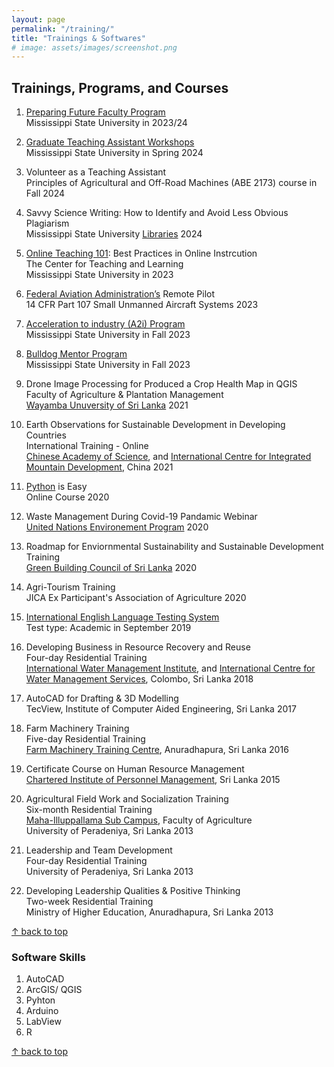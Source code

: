 ```yaml
---
layout: page
permalink: "/training/"
title: "Trainings & Softwares"
# image: assets/images/screenshot.png
---
```


## Trainings, Programs, and Courses

1. [Preparing Future Faculty Program](https://www.ctl.msstate.edu/communities-practice/preparing-future-faculty)<br>
Mississippi State University in 2023/24

1. [Graduate Teaching Assistant Workshops](https://www.grad.msstate.edu/funding-tuition/assistantships/grad-assistantship-teaching-workshop)<br>
Mississippi State University in Spring 2024

1. Volunteer as a Teaching Assistant<br>
Principles of Agricultural and Off-Road Machines (ABE 2173) course in Fall 2024

1. Savvy Science Writing: How to Identify and Avoid Less Obvious Plagiarism<br>
Mississippi State University [Libraries](https://www.library.msstate.edu/) 2024

1. [Online Teaching 101](https://www.ctl.msstate.edu/communities-practice/online-teaching-101): Best Practices in Online Instrcution<br>
The Center for Teaching and Learning<br>
Mississippi State University in 2023

1. [Federal Aviation Administration’s](https://www.faa.gov/) Remote Pilot<br>
14 CFR Part 107 Small Unmanned Aircraft Systems 2023

1. [Acceleration to industry (A2i) Program](https://www.grad.msstate.edu/students/graduate-student-development/a2i)<br>
Mississippi State University in Fall 2023

1. [Bulldog Mentor Program](https://www.career.msstate.edu/bulldog-mentor-program/)<br>
Mississippi State University in Fall 2023

1. Drone Image Processing for Produced a Crop Health Map in QGIS<br>
Faculty of Agriculture & Plantation Management<br>
[Wayamba Unuversity of Sri Lanka](https://www.wyb.ac.lk/) 2021

1. Earth Observations for Sustainable Development in Developing Countries<br>
International Training - Online<br>
[Chinese Academy of Science](https://english.cas.cn/), and [International Centre for Integrated Mountain Development](https://www.icimod.org/), China 2021

1. [Python](https://www.pirple.com/) is Easy<br>
Online Course 2020

1. Waste Management During Covid-19 Pandamic Webinar<br>
[United Nations Environement Program](https://www.unep.org/) 2020

1. Roadmap for Enviornmental Sustainability and Sustainable Development Training<br>
[Green Building Council of Sri Lanka](https://www.srilankagbc.org/) 2020

1. Agri-Tourism Training<br>
JICA Ex Participant's Association of Agriculture 2020

1. [International English Language Testing System](https://ielts.org/)<br>
Test type: Academic in September 2019

1. Developing Business in Resource Recovery and Reuse<br>
Four-day Residential Training<br>
[International Water Management Institute](https://www.iwmi.cgiar.org/), and [International Centre for Water Management Services](https://www.cewas.org/), Colombo, Sri Lanka 2018

1. AutoCAD for Drafting & 3D Modelling<br>
TecView, Institute of Computer Aided Engineering, Sri Lanka 2017

1. Farm Machinery Training<br>
Five-day Residential Training<br>
[Farm Machinery Training Centre](https://doa.gov.lk/etc-training-fmtc/), Anuradhapura, Sri Lanka 2016

1. Certificate Course on Human Resource Management<br>
[Chartered Institute of Personnel Management](https://www.cipmlk.org/), Sri Lanka 2015

1. Agricultural Field Work and Socialization Training<br>
Six-month Residential Training<br>
[Maha-Illuppallama Sub Campus](https://agri.pdn.ac.lk/mi/), Faculty of Agriculture<br>
University of Peradeniya, Sri Lanka 2013

1. Leadership and Team Development<br>
Four-day Residential Training<br>
University of Peradeniya, Sri Lanka 2013

1. Developing Leadership Qualities & Positive Thinking<br>
Two-week Residential Training<br>
Ministry of Higher Education, Anuradhapura, Sri Lanka 2013<br>

[↑ back to top](#top)

### Software Skills

1. AutoCAD
1. ArcGIS/ QGIS
1. Pyhton
1. Arduino
1. LabView
1. R

[↑ back to top](#top)